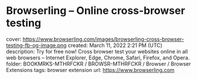 # Browserling – Online cross-browser testing

cover: https://www.browserling.com/images/browserling-cross-browser-testing-fb-og-image.png
created: March 11, 2022 2:21 PM (UTC)
description: Try for free now! Cross browser test your websites online in all web browsers – Internet Explorer, Edge, Chrome, Safari, Firefox, and Opera.
folder: BOOKMRKS-MTHRFCKR / BROWSR-MTHRFCKR / Browser / Browser Extensions
tags: browser extension
url: https://www.browserling.com